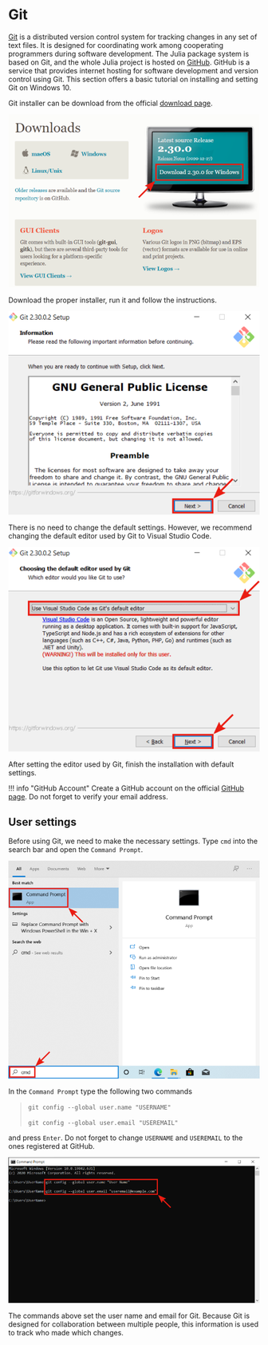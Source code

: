 # Git

[Git](https://git-scm.com/) is a distributed version control system for tracking changes in any set of text files. It is designed for coordinating work among cooperating programmers during software development. The Julia package system is based on Git, and the whole Julia project is hosted on [GitHub](https://github.com/). GitHub is a service that provides internet hosting for software development and version control using Git. This section offers a basic tutorial on installing and setting Git on Windows 10.

Git installer can be download from the official [download page](https://git-scm.com/downloads).

![](gitinstall_1.png)

Download the proper installer, run it and follow the instructions.

![](gitinstall_2.png)

There is no need to change the default settings. However, we recommend changing the default editor used by Git to Visual Studio Code.

![](gitinstall_3.png)

After setting the editor used by Git, finish the installation with default settings.

!!! info "GitHub Account"
    Create a GitHub account on the official [GitHub page](https://github.com/). Do not forget to verify your email address.

## User settings

Before using Git, we need to make the necessary settings. Type `cmd` into the search bar and open the `Command Prompt`.

![](juliapath_7.png)

In the `Command Prompt` type the following two commands

> `git config --global user.name "USERNAME"`
>
> `git config --global user.email "USEREMAIL"`

and press `Enter`. Do not forget to change `USERNAME` and `USEREMAIL` to the ones registered at GitHub.

![](gitsettings_1.png)

The commands above set the user name and email for Git. Because Git is designed for collaboration between multiple people, this information is used to track who made which changes.
